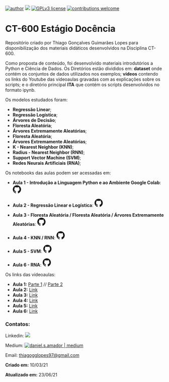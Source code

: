[![author](https://img.shields.io/badge/author-thiagolopes97-red.svg)](https://www.linkedin.com/in/carlosfab) [![](https://img.shields.io/badge/python-3.7+-blue.svg)](https://www.python.org/downloads/release/python-365/) [![GPLv3 license](https://img.shields.io/badge/License-GPLv3-blue.svg)](http://perso.crans.org/besson/LICENSE.html) [![contributions welcome](https://img.shields.io/badge/contributions-welcome-brightgreen.svg?style=flat)](https://github.com/carlosfab/data_science/issues)

# CT-600 Estágio Docência
Repositório criado por Thiago Gonçalves Guimarães Lopes para disponibilização dos materiais didáticos desenvolvidos na Disciplina CT-600.

Como proposta de conteúdo, foi desenvolvido materiais introdutórios a Python e Ciência de Dados. Os Diretórios estão divididos em: **dataset**
 onde contém os conjuntos de dados utilizados nos exemplos; **vídeos** contendo os links do Youtube das videoaulas gravadas com as explicações sobre os scripts; e o diretório principal **ITA** que contém os scripts desenvolvidos no formato ipynb.

Os modelos estudados foram:

- **Regressão Linear**;
- **Regressão Logística**;
- **Árvores de Decisão**;
- **Floresta Aleatória**;
- **Árvores Extremamente Aleatórias**;
- **Floresta Aleatória**;
- **Árvores Extremamente Aleatórias**;
- **K - Nearest Neighbor (KNN)**;
- **Radius - Nearest Neighbor (RNN)**;
- **Support Vector Machine (SVM)**;
- **Redes Neurais Artificiais (RNA)**;


Os notebooks das aulas podem ser acessadas em:
- **Aula 1 - Introdução a Linguagem Python e ao Ambiente Google Colab**: [<img alt="GitHub" width="26px" src="https://raw.githubusercontent.com/github/explore/78df643247d429f6cc873026c0622819ad797942/topics/github/github.png" />](https://github.com/thiagolopes97/ITA/blob/main/CT-600%20Est%C3%A1gio%20Doc%C3%AAncia/Aula1_IntroPython_Colab%5BFinal%5D.ipynb)
- **Aula 2 - Regressão Linear e Logística**: [<img alt="GitHub" width="26px" src="https://raw.githubusercontent.com/github/explore/78df643247d429f6cc873026c0622819ad797942/topics/github/github.png" />](https://github.com/thiagolopes97/ITA/blob/main/CT-600%20Est%C3%A1gio%20Doc%C3%AAncia/Aula2_RegLin_Log%5BFinal%5D.ipynb)

- **Aula 3 - Floresta Aleatória / Floresta Aleatória / Árvores Extremamente Aleatórias**: [<img alt="GitHub" width="26px" src="https://raw.githubusercontent.com/github/explore/78df643247d429f6cc873026c0622819ad797942/topics/github/github.png" />](https://github.com/thiagolopes97/ITA/blob/main/CT-600%20Est%C3%A1gio%20Doc%C3%AAncia/Aula3_Arvores%5BFinal%5D.ipynb)

- **Aula 4 - KNN / RNN**: [<img alt="GitHub" width="26px" src="https://raw.githubusercontent.com/github/explore/78df643247d429f6cc873026c0622819ad797942/topics/github/github.png" />](https://github.com/thiagolopes97/ITA/blob/main/CT-600%20Est%C3%A1gio%20Doc%C3%AAncia/Aula4-K_R_Vizinhos%5BFinal%5D.ipynb)

- **Aula 5 - SVM**: [<img alt="GitHub" width="26px" src="https://raw.githubusercontent.com/github/explore/78df643247d429f6cc873026c0622819ad797942/topics/github/github.png" />](https://github.com/thiagolopes97/ITA/blob/main/CT-600%20Est%C3%A1gio%20Doc%C3%AAncia/Aula5_SVM%5BFinal%5D.ipynb)

- **Aula 6 - RNA**: [<img alt="GitHub" width="26px" src="https://raw.githubusercontent.com/github/explore/78df643247d429f6cc873026c0622819ad797942/topics/github/github.png" />](https://github.com/thiagolopes97/ITA/blob/main/CT-600%20Est%C3%A1gio%20Doc%C3%AAncia/Aula6_RNA%5BFinal%5D.ipynb)

Os links das videoaulas:
- **Aula 1:**  [Parte 1](https://youtu.be/yLP6eXYAlI8) // [Parte 2](https://youtu.be/-M-YipnJlmc)
- **Aula 2:** [Link](https://youtu.be/JlXqgFKWJjA)
- **Aula 3:** [Link](https://youtu.be/g87HQJN35EI)
- **Aula 4:** [Link](https://youtu.be/OEl7fe3MlOo)
- **Aula 5:** [Link](https://youtu.be/wkDj4GIPmrU)
- **Aula 6:** [Link](https://youtu.be/Dv4co1sxrM0)




### Contatos:
Linkedin: [<img width="22px" src="https://cdn.jsdelivr.net/npm/simple-icons@3.4.0/icons/linkedin.svg" />](https://bit.ly/2MAJOHJ)

Medium: [<img alt="daniel.s.amador | medium" width="22px" src="https://cdn.jsdelivr.net/npm/simple-icons@3.4.0/icons/medium.svg" />](https://bit.ly/3pRdkY6)

Email: thiagogglopes97@gmail.com

**Criado em:** 10/03/21

**Atualizado em:** 23/06/21
